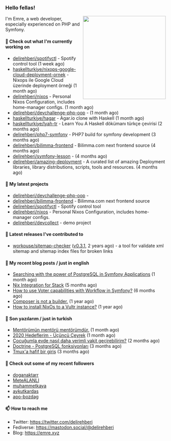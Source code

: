 <h3>Hello fellas!</h3>
 

<img align="right" src="https://media.giphy.com/media/ZE6HYckyroMWwSp11C/giphy-downsized.gif" width="260">

I'm Emre, a web developer, especially experienced on PHP and Symfony.

#### 👷 Check out what I'm currently working on

- [delirehberi/spotifyctl](https://github.com/delirehberi/spotifyctl) - Spotify control tool (1 week ago)
- [haskellturkiye/nixops-google-cloud-deployment-ornek](https://github.com/haskellturkiye/nixops-google-cloud-deployment-ornek) - Nixops ile Google Cloud üzerinde deployment örneği (1 month ago)
- [delirehberi/nixos](https://github.com/delirehberi/nixos) - Personal Nixos Configuration, includes home-manager configs. (1 month ago)
- [delirehberi/devchallenge-php-oop](https://github.com/delirehberi/devchallenge-php-oop) -  (1 month ago)
- [haskellturkiye/hagar](https://github.com/haskellturkiye/hagar) - Agar.io clone with Haskell (1 month ago)
- [haskellturkiye/lyah-tr](https://github.com/haskellturkiye/lyah-tr) - Learn You A Haskell dökümanı türkçe çevirisi (2 months ago)
- [delirehberi/php7-symfony](https://github.com/delirehberi/php7-symfony) - PHP7 build for symfony development (3 months ago)
- [delirehberi/bilimma-frontend](https://github.com/delirehberi/bilimma-frontend) - Bilimma.com next frontend source (4 months ago)
- [delirehberi/symfony-lesson](https://github.com/delirehberi/symfony-lesson) -  (4 months ago)
- [delirehberi/amazing-deployment](https://github.com/delirehberi/amazing-deployment) - A curated list of amazing Deployment libraries, library distributions, scripts, tools and resources. (4 months ago)

#### 🌱 My latest projects

- [delirehberi/devchallenge-php-oop](https://github.com/delirehberi/devchallenge-php-oop) - 
- [delirehberi/bilimma-frontend](https://github.com/delirehberi/bilimma-frontend) - Bilimma.com next frontend source
- [delirehberi/spotifyctl](https://github.com/delirehberi/spotifyctl) - Spotify control tool
- [delirehberi/nixos](https://github.com/delirehberi/nixos) - Personal Nixos Configuration, includes home-manager configs.
- [delirehberi/devcollect](https://github.com/delirehberi/devcollect) - demo project

#### 🔭 Latest releases I've contributed to

- [workouse/sitemap-checker](https://github.com/workouse/sitemap-checker) ([v0.3.1](https://github.com/workouse/sitemap-checker/releases/tag/v0.3.1), 2 years ago) - a tool for validate xml sitemap and sitemap index files for broken links

#### 📜 My recent blog posts / just in english

- [Searching with the power of PostgreSQL in Symfony Applications](https://emre.xyz/searching-with-the-power-of-postgresql-in-symfony-applications) (1 month ago)
- [Nix Integration for Stack](https://emre.xyz/nix-integration-for-stack) (5 months ago)
- [How to use Voter capabilities with Workflow in Symfony?](https://emre.xyz/how-to-use-voter-capabilities-with-workflow-in-symfony) (6 months ago)
- [Composer is not a builder.](https://emre.xyz/composer-is-not-a-builder) (1 year ago)
- [How to install NixOs to a Vultr instance?](https://emre.xyz/how-to-install-nixos-to-a-vultr-instance) (1 year ago)

#### 📜 Son yazılarım / just in turkish

- [Mentörümün mentörü mentörümdür.](https://emre.xyz/mentorumun-mentoru-mentorumdur) (1 month ago)
- [2020 Hedeflerim - Üçüncü Çeyrek](https://emre.xyz/2020-hedeflerim-ucuncu-ceyrek) (1 month ago)
- [Çocuğumla evde nasıl daha verimli vakit geçirebilirim?](https://emre.xyz/cocugumla-evde-nasil-daha-verimli-vakit-gecirebilirim) (2 months ago)
- [Doctrine - PostgreSQL fonksiyonları](https://emre.xyz/doctrine-postgresql-fonksiyonlari) (3 months ago)
- [Tmux&#39;a hafif bir giriş](https://emre.xyz/tmuxa-hafif-bir-giris) (3 months ago)

#### 👯 Check out some of my recent followers

- [doganaktarr](https://github.com/doganaktarr)
- [MeteALANLI](https://github.com/MeteALANLI)
- [muhammetkaya](https://github.com/muhammetkaya)
- [aykutkardas](https://github.com/aykutkardas)
- [apo-bozdag](https://github.com/apo-bozdag)

#### 📫 How to reach me

- Twitter: https://twitter.com/delirehberi
- Fediverse: https://mastodon.social/@delirehberi
- Blog: https://emre.xyz
